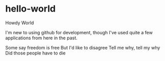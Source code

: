 # hello-world
Howdy World

I'm new to using github for development, though I've used quite a few applications from here in the past.

Some say freedom is free
  But I'd like to disagree
Tell me why, tell my why
  Did those people have to die
